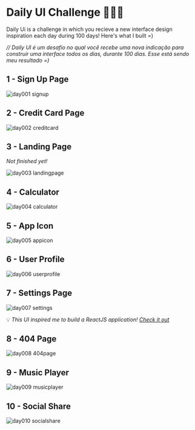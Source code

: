 # Daily UI Challenge 🎨✍🏼

Daily Ui is a challenge in which you recieve a new interface design inspiration each day during 100 days! Here's what I built =) 

*// Daily UI é um desafio no qual você recebe uma nova indicação para construir uma interface todos os dias, durante 100 dias. Esse está sendo meu resultado =)*

## 1 - Sign Up Page

![day001 signup](https://user-images.githubusercontent.com/53411709/123557968-345dcd80-d76a-11eb-8daf-7294fbe8bc57.png)

## 2 - Credit Card Page

![day002 creditcard](https://user-images.githubusercontent.com/53411709/123557748-1a6fbb00-d769-11eb-8dff-6c5193d9df20.png)

## 3 - Landing Page

*Not finished yet!*

![day003 landingpage](https://user-images.githubusercontent.com/53411709/123557980-3b84db80-d76a-11eb-9d65-39d4030ff24b.png)

## 4 - Calculator

![day004 calculator](https://user-images.githubusercontent.com/53411709/123558854-e5666700-d76e-11eb-803e-a6552fca8711.png)

## 5 - App Icon 

![day005 appicon](https://user-images.githubusercontent.com/53411709/123558815-a89a7000-d76e-11eb-98b2-0f4cb0c8ab0a.png)


## 6 - User Profile

![day006 userprofile](https://user-images.githubusercontent.com/53411709/123557806-5e62c000-d769-11eb-90a5-107c2482a9bd.png)

## 7 - Settings Page 

![day007 settings](https://user-images.githubusercontent.com/53411709/123557821-74708080-d769-11eb-9dc4-70faa60e4315.png)

💡 *This UI inspired me to build a ReactJS application! [Check it out](https://github.com/jpmairinque/sunsweet.ui.reactjs)*

## 8 - 404 Page

![day008 404page](https://user-images.githubusercontent.com/53411709/123557896-daf59e80-d769-11eb-9a08-a31d51fde28e.png)

## 9 - Music Player

![day009 musicplayer](https://user-images.githubusercontent.com/53411709/123557911-eb0d7e00-d769-11eb-8a45-bac425a9dad5.png)

## 10 - Social Share   

![day010 socialshare](https://user-images.githubusercontent.com/53411709/123560607-ab4e9280-d779-11eb-8548-15a019e8f958.png)








